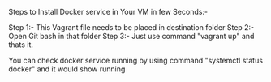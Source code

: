 Steps to Install Docker service in Your VM in few Seconds:-

Step 1:-
This Vagrant file needs to be placed in destination folder
Step 2:-
Open Git bash in that folder 
Step 3:-
Just use command "vagrant up" and thats it.

You can check docker service running by using command "systemctl status docker" and it would show running 

